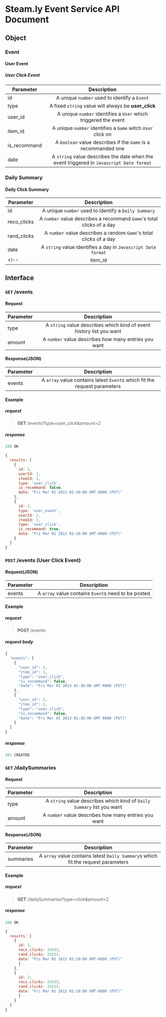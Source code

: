 # Steam.ly Event Service API Document

## Object

### Event

#### User Event

##### User Click Event

| Parameter     | Description                 |
| ------------- |:---------------------------:|
| id            | A unique `number` used to identify a `Event`|
| type          | A fixed `string` value will always be **user_click** |
| user_id       | A unique `number` identifies a `User` which triggered the event |
| item_id       | A unique `number` identifies a `Game` witch `User` click on |
| is_recommand  | A `boolean` value describes if the `Game` is a recommanded one |
| date          | A `string` value describes the date when the event triggered in `Javascript Date format` |

<!-- ##### Purchase

| Parameter     | Description                 |
| ------------- |:---------------------------:|
| type          | A fixed `string` value will always be **user_purchase** |
| user_id       | A unique `number` identifies a `User` which triggered the event |
| item_id       | A unique `number` identifies a `Game` witch `User` purchase |
| price         | A `number` value describes how much the `User` pay for the `Game` |
| created_date  | A `number` value describes the date when the event triggered |

##### Play Game

| Parameter     | Description                 |
| ------------- |:---------------------------:|
| type          | A fixed `string` value will always be **user_play_game** |
| user_id       | A unique `number` identifies a `User` which triggered the event |
| item_id       | A unique `number` identifies a `Game` witch `User` click played |
| length        | A `number` value describes how long did the `User` play the `Game` |
| created_date  | A `number` value describes the date when the event triggered | -->

<!-- #### Publisher Event

##### New Game

| Parameter     | Description                 |
| ------------- |:---------------------------:|
| type          | A fixed `string` value will always be **new_game** |
| item_id       | A unique `number` identifies a `Game` witch is released |
| created_date  | A `number` value describes the date when the event triggered |

##### Game Update

| Parameter     | Description                 |
| ------------- |:---------------------------:|
| type          | A fixed `string` value will always be **game_update** |
| item_id       | A unique `number` identifies a `Game` witch is updated |
| created_date  | A `number` value describes the date when the event triggered |

##### Game On Sale

| Parameter      | Description                 |
| -------------- |:---------------------------:|
| type           | A fixed `string` value will always be **game_on_sale** |
| item_id        | A unique `number` identifies a `Game` witch is updated |
| original_price | A `number` value describes the original price of the `Game` |
| sale_price     | A `number` value describes the sale price of the `Game` |
| created_date   | A `number` value describes the date when the event triggered | -->

<!-- ### Daily Sales Summary

| Parameter     | Description                 |
| ------------- |:---------------------------:|
| id            | A unique `number` used to identify a `Daily Summary`|
| item_id       | A unique `number` identifies a `Game` which the `Daily Summary` is talking about |
| sales         | A `number` value describes a `Game`'s sales of a day |
| total_profit  | A `number` value describes a `Game`'s total profit of a day |
| day_number    | A unique `number` identifies a day | -->

### Daily Summary

#### Daily Click Summary

| Parameter     | Description                 |
| ------------- |:---------------------------:|
| id            | A unique `number` used to identify a `Daily Summary`|
| reco_clicks   | A `number` value describes a recommand `Game`'s total clicks of a day |
| rand_clicks   | A `number` value describes a random `Game`'s total clicks of a day |
| date          | A `string` value identifies a day in `Javascript Date format` |
<!-- | item_id       | A unique `number` identifies a `Game` which the `Daily Summary` is talking about | -->

## Interface

### `GET` /events

#### Request

| Parameter     | Description                 |
| ------------- |:---------------------------:|
| type          | A `string` value describes which kind of event history list you want |
| amount  | A `number` value describes how many entries you want |

#### Response(JSON)

| Parameter     | Description                 |
| ------------- |:---------------------------:|
| events        | A `array` value contains latest `Event`s which fit the request parameters |

#### Example

##### request

> **GET** /events?type=user_click&amount=2

##### response

```javascript
200 OK

{
  results: [
    {
      id: 1,
      userId: 1,
      itemId: 1,
      type: 'user_click',
      is_recommand: false,
      date: "Fri Mar 01 2013 01:10:00 GMT-0800 (PST)"
    },
    {
      id: 2,
      type: 'user_event',
      userId: 2,
      itemId: 2,
      type: 'user_click',
      is_recommand: true,
      date: "Fri Mar 01 2013 01:10:00 GMT-0800 (PST)"
    }
  ]
}
```

### `POST` /events (User Click Event)

#### Request(JSON)

| Parameter     | Description                 |
| ------------- |:---------------------------:|
| events        | A `array` value contains `Event`s need to be posted |

#### Example

##### request

> **POST** /events

##### request body

```javascript
{
  "events": [
    {
      "user_id": 1,
      "item_id": 1,
      "type": "user_click",
      "is_recommand": false,
      "date": "Fri Mar 01 2013 01:10:00 GMT-0800 (PST)"
    },
    {
      "user_id": 2,
      "item_id": 2,
      "type": "user_click",
      "is_recommand": false,
      "date": "Fri Mar 01 2013 01:10:00 GMT-0800 (PST)"
    }
  ]
}
```

##### response

```javascript
201 CREATED
```

### `GET` /dailySummaries

#### Request

| Parameter     | Description                 |
| ------------- |:---------------------------:|
| type          | A `string` value describes which kind of `Daily Summary` list you want |
| amount        | A `number` value describes how many entries you want |

#### Response(JSON)

| Parameter     | Description                 |
| ------------- |:---------------------------:|
| summaries        | A `array` value contains latest `Daily Summary`s which fit the request parameters |

#### Example

##### request

> **GET** /dailySummaries?type=click&amount=2

##### response

```javascript
200 OK

{
  results: [
    {
      id: 1,
      reco_clicks: 33333,
      rand_clicks: 23333,
      date: "Fri Mar 02 2013 01:10:00 GMT-0800 (PST)"
      }
    },
    {
      id: 2,
      reco_clicks: 43333,
      rand_clicks: 33333,
      date: "Fri Mar 01 2013 01:10:00 GMT-0800 (PST)"
      }
    }
  ]
}
```